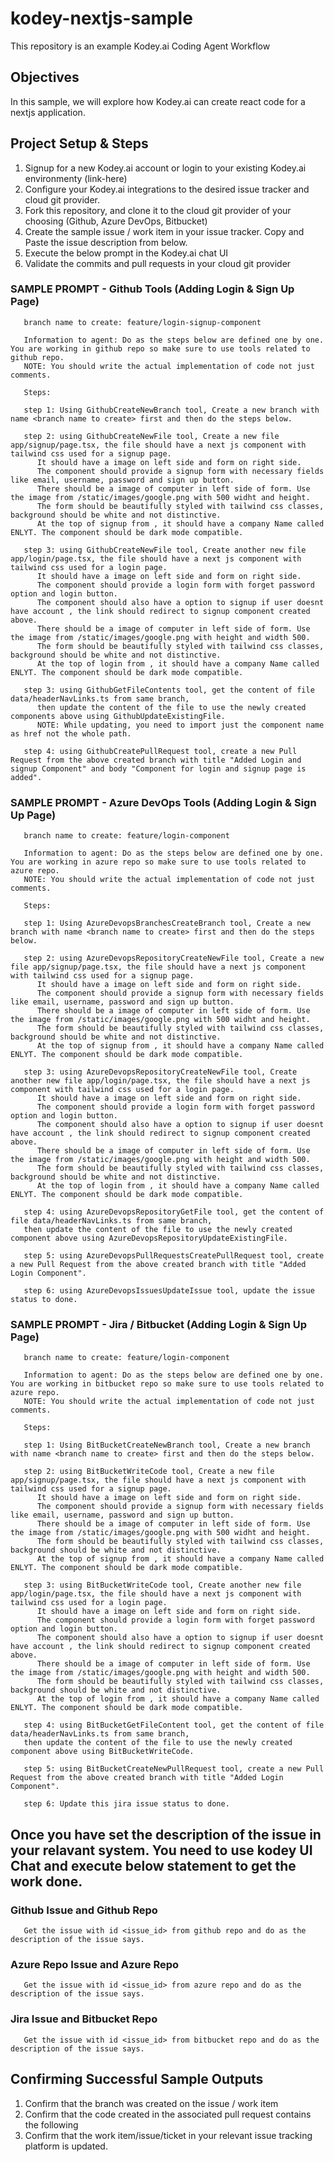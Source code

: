 # kodey-nextjs-sample

This repository is an example Kodey.ai Coding Agent Workflow

## Objectives

In this sample, we will explore how Kodey.ai can create react code for a nextjs application.

## Project Setup & Steps 

1. Signup for a new Kodey.ai account or login to your existing Kodey.ai environmenty (link-here)
2. Configure your Kodey.ai integrations to the desired issue tracker and cloud git provider.
3. Fork this repository, and clone it to the cloud git provider of your choosing (Github, Azure DevOps, Bitbucket)
4. Create the sample issue / work item in your issue tracker. Copy and Paste the issue description from below.
5. Execute the below prompt in the Kodey.ai chat UI
6. Validate the commits and pull requests in your cloud git provider

### SAMPLE PROMPT - Github Tools (Adding Login & Sign Up Page)
```
   branch name to create: feature/login-signup-component

   Information to agent: Do as the steps below are defined one by one. You are working in github repo so make sure to use tools related to github repo.
   NOTE: You should write the actual implementation of code not just comments. 
   
   Steps:

   step 1: Using GithubCreateNewBranch tool, Create a new branch with name <branch name to create> first and then do the steps below.

   step 2: using GithubCreateNewFile tool, Create a new file app/signup/page.tsx, the file should have a next js component with tailwind css used for a signup page. 
      It should have a image on left side and form on right side.
      The component should provide a signup form with necessary fields like email, username, password and sign up button.
      There should be a image of computer in left side of form. Use the image from /static/images/google.png with 500 widht and height.
      The form should be beautifully styled with tailwind css classes, background should be white and not distinctive.
      At the top of signup from , it should have a company Name called ENLYT. The component should be dark mode compatible.

   step 3: using GithubCreateNewFile tool, Create another new file app/login/page.tsx, the file should have a next js component with tailwind css used for a login page. 
      It should have a image on left side and form on right side.
      The component should provide a login form with forget password option and login button.
      The component should also have a option to signup if user doesnt have account , the link should redirect to signup component created above.
      There should be a image of computer in left side of form. Use the image from /static/images/google.png with height and width 500.
      The form should be beautifully styled with tailwind css classes, background should be white and not distinctive.
      At the top of login from , it should have a company Name called ENLYT. The component should be dark mode compatible.
   
   step 3: using GithubGetFileContents tool, get the content of file data/headerNavLinks.ts from same branch,
      then update the content of the file to use the newly created components above using GithubUpdateExistingFile.
      NOTE: While updating, you need to import just the component name as href not the whole path.
   
   step 4: using GithubCreatePullRequest tool, create a new Pull Request from the above created branch with title "Added Login and signup Component" and body "Component for login and signup page is added".
```

### SAMPLE PROMPT - Azure DevOps Tools (Adding Login & Sign Up Page)
```
   branch name to create: feature/login-component

   Information to agent: Do as the steps below are defined one by one. You are working in azure repo so make sure to use tools related to azure repo.
   NOTE: You should write the actual implementation of code not just comments. 
   
   Steps:

   step 1: Using AzureDevopsBranchesCreateBranch tool, Create a new branch with name <branch name to create> first and then do the steps below.

   step 2: using AzureDevopsRepositoryCreateNewFile tool, Create a new file app/signup/page.tsx, the file should have a next js component with tailwind css used for a signup page. 
      It should have a image on left side and form on right side.
      The component should provide a signup form with necessary fields like email, username, password and sign up button.
      There should be a image of computer in left side of form. Use the image from /static/images/google.png with 500 widht and height.
      The form should be beautifully styled with tailwind css classes, background should be white and not distinctive.
      At the top of signup from , it should have a company Name called ENLYT. The component should be dark mode compatible.

   step 3: using AzureDevopsRepositoryCreateNewFile tool, Create another new file app/login/page.tsx, the file should have a next js component with tailwind css used for a login page. 
      It should have a image on left side and form on right side.
      The component should provide a login form with forget password option and login button.
      The component should also have a option to signup if user doesnt have account , the link should redirect to signup component created above.
      There should be a image of computer in left side of form. Use the image from /static/images/google.png with height and width 500.
      The form should be beautifully styled with tailwind css classes, background should be white and not distinctive.
      At the top of login from , it should have a company Name called ENLYT. The component should be dark mode compatible.
   
   step 4: using AzureDevopsRepositoryGetFile tool, get the content of file data/headerNavLinks.ts from same branch,
   then update the content of the file to use the newly created component above using AzureDevopsRepositoryUpdateExistingFile.
   
   step 5: using AzureDevopsPullRequestsCreatePullRequest tool, create a new Pull Request from the above created branch with title "Added Login Component".

   step 6: using AzureDevopsIssuesUpdateIssue tool, update the issue status to done.
```

### SAMPLE PROMPT - Jira / Bitbucket (Adding Login & Sign Up Page)
```
   branch name to create: feature/login-component

   Information to agent: Do as the steps below are defined one by one. You are working in bitbucket repo so make sure to use tools related to azure repo.
   NOTE: You should write the actual implementation of code not just comments. 
   
   Steps:

   step 1: Using BitBucketCreateNewBranch tool, Create a new branch with name <branch name to create> first and then do the steps below.

   step 2: using BitBucketWriteCode tool, Create a new file app/signup/page.tsx, the file should have a next js component with tailwind css used for a signup page. 
      It should have a image on left side and form on right side.
      The component should provide a signup form with necessary fields like email, username, password and sign up button.
      There should be a image of computer in left side of form. Use the image from /static/images/google.png with 500 widht and height.
      The form should be beautifully styled with tailwind css classes, background should be white and not distinctive.
      At the top of signup from , it should have a company Name called ENLYT. The component should be dark mode compatible.

   step 3: using BitBucketWriteCode tool, Create another new file app/login/page.tsx, the file should have a next js component with tailwind css used for a login page. 
      It should have a image on left side and form on right side.
      The component should provide a login form with forget password option and login button.
      The component should also have a option to signup if user doesnt have account , the link should redirect to signup component created above.
      There should be a image of computer in left side of form. Use the image from /static/images/google.png with height and width 500.
      The form should be beautifully styled with tailwind css classes, background should be white and not distinctive.
      At the top of login from , it should have a company Name called ENLYT. The component should be dark mode compatible.
   
   step 4: using BitBucketGetFileContent tool, get the content of file data/headerNavLinks.ts from same branch,
   then update the content of the file to use the newly created component above using BitBucketWriteCode.
   
   step 5: using BitBucketCreateNewPullRequest tool, create a new Pull Request from the above created branch with title "Added Login Component".

   step 6: Update this jira issue status to done.
```

## Once you have set the description of the issue in your relavant system. You need to use kodey UI Chat and execute below statement to get the work done. 

### Github Issue and Github Repo
```
   Get the issue with id <issue_id> from github repo and do as the description of the issue says.
```

### Azure Repo Issue and Azure Repo
```
   Get the issue with id <issue_id> from azure repo and do as the description of the issue says.
```

### Jira Issue and Bitbucket Repo
```
   Get the issue with id <issue_id> from bitbucket repo and do as the description of the issue says.
```

## Confirming Successful Sample Outputs

1. Confirm that the branch was created on the issue / work item
2. Confirm that the code created in the associated pull request contains the following
3. Confirm that the work item/issue/ticket in your relevant issue tracking platform is updated.

